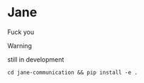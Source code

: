 # Jane
Fuck you


> [!WARNING]
> still in development


```cd jane-communication && pip install -e .```

